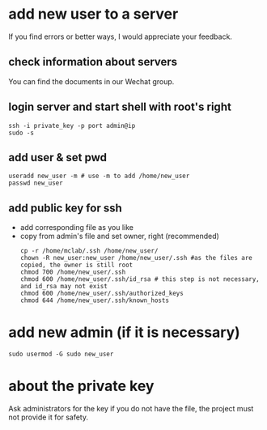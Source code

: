 # add new user to a server
If you find errors or better ways, I would appreciate your feedback.

## check information about servers 
You can find the documents in our Wechat group. 

## login server and start shell with root's right
```
ssh -i private_key -p port admin@ip
sudo -s
```
## add user & set pwd
```
useradd new_user -m # use -m to add /home/new_user
passwd new_user
```

## add public key for ssh
+ add corresponding file as you like
+ copy from admin's file and set owner, right (recommended)
    ```
    cp -r /home/mclab/.ssh /home/new_user/
    chown -R new_user:new_user /home/new_user/.ssh #as the files are copied, the owner is still root
    chmod 700 /home/new_user/.ssh 
    chmod 600 /home/new_user/.ssh/id_rsa # this step is not necessary, and id_rsa may not exist 
    chmod 600 /home/new_user/.ssh/authorized_keys
    chmod 644 /home/new_user/.ssh/known_hosts
    ```
# add new admin (if it is necessary)
```
sudo usermod -G sudo new_user
```

# about the private key
Ask administrators for the key if you do not have the file, the project must not provide it for safety.